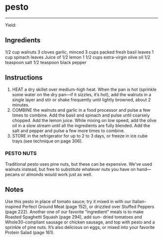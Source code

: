 # pesto
---
Yield: 

## Ingredients
1/2 cup walnuts
3 cloves garlic, minced
3 cups packed fresh basil leaves
1 cup spinach leaves
Juice of 1/2 lemon
1 1/2 cups extra-virgin olive oil
1/2 teaspoon salt
1/2 teaspoon black pepper

## Instructions
1. HEAT a dry skillet over medium-high heat. When the pan
is hot (sprinkle some water on the dry pan—if it sizzles,
it’s hot), add the walnuts in a single layer and stir or shake
frequently until lightly browned, about 2 minutes.
2. COMBINE the walnuts and garlic in a food processor and
pulse a few times to combine. Add the basil and spinach
and pulse until coarsely chopped. Add the lemon juice.
While mixing on low speed, add the olive oil in a slow
stream until all the ingredients are fully blended. Add the
salt and pepper and pulse a few more times to combine.
3. STORE in the refrigerator for up to 2 to 3 days, or freeze in
ice cube trays (see technique on page 306).


### PESTO NUTS
Traditional pesto uses pine nuts, but these
can be expensive. We’ve used walnuts instead, but free
to substitute whatever nuts you have on hand—pecans or
almonds would work just as well.

## Notes

Use this pesto in place of tomato sauce;
try it mixed in with our Italian-inspired
Perfect Ground Meat (page 152), or
drizzled over Stuffed Peppers (page
222). Another one of our favorite
“ingredient” meals is to make Roasted
Spaghetti Squash (page 294), add sun-
dried tomatoes and Whole30-compliant
sausage or chicken sausage, and top
with pesto and a sprinkle of pine nuts.
It’s also delicious on eggs, or mixed into
your favorite Protein Salad (page 161).